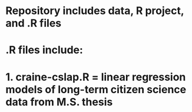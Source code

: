 # Repository includes data, R project, and .R files

# .R files include:
# 1. craine-cslap.R = linear regression models of long-term citizen science data from M.S. thesis
